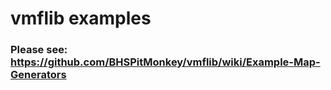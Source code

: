 # vmflib examples

### Please see: https://github.com/BHSPitMonkey/vmflib/wiki/Example-Map-Generators
